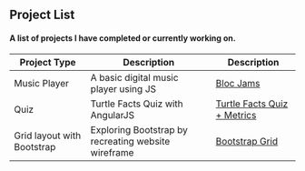 ## Project List
#### A list of projects I have completed or currently working on.

Project Type  | Description   | Description
------------- | ------------- | -------------
Music Player |  	A basic digital music player using JS  | [Bloc Jams](http://www.jagawebdev.com/bloc-jams/)
Quiz | Turtle Facts Quiz with AngularJS  | [Turtle Facts Quiz + Metrics](http://www.jagawebdev.com/turtleFacts/)
Grid layout with Bootstrap   | Exploring Bootstrap by recreating website wireframe | [Bootstrap Grid](http://www.jagawebdev.com/bootstrap-grid/)



